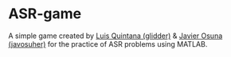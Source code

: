 ASR-game
========

A simple game created by [Luis Quintana (glidder)](https://github.com/glidder) & [Javier Osuna (javosuher)](https://github.com/javosuher) for the practice of ASR problems using MATLAB.
